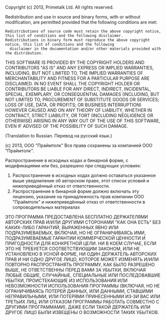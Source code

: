 

Copyright (c) 2013, Primetalk Ltd.
All rights reserved.

Redistribution and use in source and binary forms, with or without modification, are permitted provided that the following conditions are met:

    Redistributions of source code must retain the above copyright notice, this list of conditions and the following disclaimer.
    Redistributions in binary form must reproduce the above copyright notice, this list of conditions and the following
      disclaimer in the documentation and/or other materials provided with the distribution.

THIS SOFTWARE IS PROVIDED BY THE COPYRIGHT HOLDERS AND CONTRIBUTORS "AS IS" AND ANY EXPRESS OR IMPLIED WARRANTIES,
INCLUDING, BUT NOT LIMITED TO, THE IMPLIED WARRANTIES OF MERCHANTABILITY AND FITNESS FOR A PARTICULAR PURPOSE
ARE DISCLAIMED. IN NO EVENT SHALL THE COPYRIGHT HOLDER OR CONTRIBUTORS BE LIABLE FOR ANY DIRECT, INDIRECT,
INCIDENTAL, SPECIAL, EXEMPLARY, OR CONSEQUENTIAL DAMAGES (INCLUDING, BUT NOT LIMITED TO, PROCUREMENT OF SUBSTITUTE
GOODS OR SERVICES; LOSS OF USE, DATA, OR PROFITS; OR BUSINESS INTERRUPTION) HOWEVER CAUSED AND ON ANY
THEORY OF LIABILITY, WHETHER IN CONTRACT, STRICT LIABILITY, OR TORT (INCLUDING NEGLIGENCE OR OTHERWISE) ARISING
IN ANY WAY OUT OF THE USE OF THIS SOFTWARE, EVEN IF ADVISED OF THE POSSIBILITY OF SUCH DAMAGE.



(Translation to Russian. Перевод на русский язык.)

(c) 2013, ООО "Праймтолк"
Все права сохранены за компанией ООО "Праймтолк".

Распространение в исходных кодах и бинарной форме, с модификациями или без, разрешено при следующих условиях:
1. Распространение в исходных кодах должно оставаться указанное выше уведомление об авторском праве, этот список условий и нижеприведённый отказ от ответственности.
2. Распространение в бинарной форме должно включать эту лицензию, указание на принадлежность прав компании ООО "Праймтолк" и нижеприведённый отказ от ответственности в сопроводительных материалах

ЭТО ПРОГРАММА ПРЕДОСТАВЛЕНА БЕСПЛАТНО ДЕРЖАТЕЛЯМИ АВТОРСКИХ ПРАВ И/ИЛИ ДРУГИМИ СТОРОНАМИ "КАК ОНА ЕСТЬ" БЕЗ
КАКИХ-ЛИБО ГАРАНТИЙ, ВЫРАЖЕННЫХ ЯВНО ИЛИ ПОДРАЗУМЕВАЕМЫХ, ВКЛЮЧАЯ, НО НЕ ОГРАНИЧИВАЯСЬ ИМИ,
ПОДРАЗУМЕВАЕМЫЕ ГАРАНТИИ КОММЕРЧЕСКОЙ ЦЕННОСТИ И ПРИГОДНОСТИ ДЛЯ КОНКРЕТНОЙ ЦЕЛИ.
НИ В КОЕМ СЛУЧАЕ, ЕСЛИ ЭТО НЕ ТРЕБУЕТСЯ СООТВЕТСТВУЮЩИМ ЗАКОНОМ, ИЛИ НЕ УСТАНОВЛЕНО В УСНОЙ ФОРМЕ,
НИ ОДИН ДЕРЖАТЕЛЬ АВТОРСКИХ ПРАВ И НИ ОДНО ДРУГОЕ ЛИЦО, КОТОРОЕ МОЖЕТ ИЗМЕНЯТЬ И/ИЛИ ПОВТОРНО РАСПРОСТРАНЯТЬ ПРОГРАММУ,
КАК БЫЛО РАЗРЕШЕНО ВЫШЕ, НЕ ОТВЕТСТВЕННЫ ПЕРЕД ВАМИ ЗА УБЫТКИ, ВКЛЮЧАЯ ЛЮБЫЕ ОБЩИЕ, СЛУЧАЙНЫЕ, СПЕЦИАЛЬНЫЕ ИЛИ ПОСЛЕДОВАВШИЕ УБЫТКИ,
ПРОИСТЕКАЮЩИЕ ИЗ ИСПОЛЬЗОВАНИЯ ИЛИ НЕВОЗМОЖНОСТИ ИСПОЛЬЗОВАНИЯ ПРОГРАММЫ (ВКЛЮЧАЯ, НО НЕ ОГРАНИЧИВАЯСЬ ПОТЕРЕЙ ДАННЫХ,
ИЛИ ДАННЫМИ, СТАВШИМИ НЕПРАВИЛЬНЫМИ, ИЛИ ПОТЕРЯМИ ПРИНЕСЕННЫМИ ИЗ-ЗИ ВАС ИЛИ ТРЕТЬИХ ЛИЦ, ИЛИ ОТКАЗОМ ПРОГРАММЫ
РАБОТАТЬ СОВМЕСТНО С ДРУГИМИ ПРОГРАММАМИ), ДАЖЕ ЕСЛИ ТАКОЙ ДЕРЖАТЕЛЬ ИЛИ ДРУГОЕ ЛИЦО БЫЛИ ИЗВЕЩЕНЫ О ВОЗМОЖНОСТИ
ТАКИХ УБЫТКОВ.
